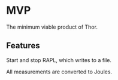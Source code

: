 # MVP

The minimum viable product of Thor.

## Features

Start and stop RAPL, which writes to a file.

All measurements are converted to Joules.
